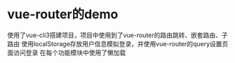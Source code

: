 vue-router的demo
===============

使用了vue-cli3搭建项目，项目中使用到了vue-router的路由跳转、嵌套路由、子路由
使用localStorage存放用户信息模拟登录，并使用vue-router的query设置页面访问登录
在每个功能模块中使用了懒加载
